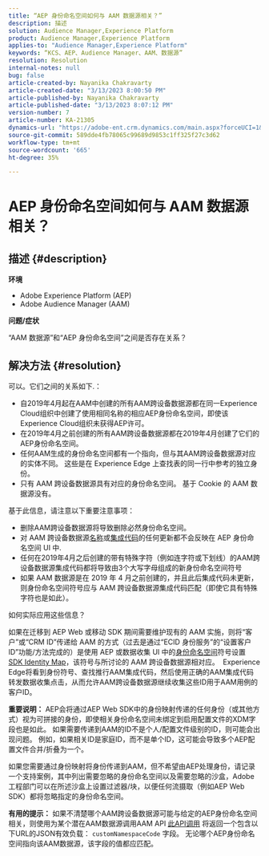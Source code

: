 ```yaml
---
title: “AEP 身份命名空间如何与 AAM 数据源相关？”
description: 描述
solution: Audience Manager,Experience Platform
product: Audience Manager,Experience Platform
applies-to: "Audience Manager,Experience Platform"
keywords: “KCS、AEP、Audience Manager、AAM、数据源”
resolution: Resolution
internal-notes: null
bug: false
article-created-by: Nayanika Chakravarty
article-created-date: "3/13/2023 8:00:50 PM"
article-published-by: Nayanika Chakravarty
article-published-date: "3/13/2023 8:07:12 PM"
version-number: 7
article-number: KA-21305
dynamics-url: "https://adobe-ent.crm.dynamics.com/main.aspx?forceUCI=1&pagetype=entityrecord&etn=knowledgearticle&id=b4adbbbc-d9c1-ed11-83ff-6045bd0065b6"
source-git-commit: 589dde4fb78065c99689d9853c1ff325f27c3d62
workflow-type: tm+mt
source-wordcount: '665'
ht-degree: 35%

---
```


# AEP 身份命名空间如何与 AAM 数据源相关？

## 描述 {#description}


<b>环境</b>

- Adobe Experience Platform (AEP)
- Adobe Audience Manager (AAM)


<b>问题/症状</b>

“AAM 数据源”和“AEP 身份命名空间”之间是否存在关系？


## 解决方法 {#resolution}


可以。它们之间的关系如下.：

- 自2019年4月起在AAM中创建的所有AAM跨设备数据源都在同一Experience Cloud组织中创建了使用相同名称的相应AEP身份命名空间，即使该Experience Cloud组织未获得AEP许可。
- 在2019年4月之前创建的所有AAM跨设备数据源都在2019年4月创建了它们的AEP身份命名空间。
- 任何AAM生成的身份命名空间都有一个指向，但与其AAM跨设备数据源对应的实体不同。 这些是在 Experience Edge 上查找表的同一行中参考的独立身份。
- 只有 AAM 跨设备数据源具有对应的身份命名空间。 基于 Cookie 的 AAM 数据源没有。


基于此信息，请注意以下重要注意事项：

- 删除AAM跨设备数据源将导致删除必然身份命名空间。
- 对 AAM 跨设备数据源<u>名称</u>或<u>集成代码</u>的任何更新都不会反映在 AEP 身份命名空间 UI 中.
- 任何在2019年4月之后创建的带有特殊字符（例如连字符或下划线）的AAM跨设备数据源集成代码都将导致由3个大写字母组成的新身份命名空间符号
- 如果 AAM 数据源是在 <u></u>2019 年 4 月之前创建的，并且此后集成代码未更新，则身份命名空间符号应与 AAM 跨设备数据源集成代码匹配（即使它具有特殊字符也是如此）。


如何实际应用这些信息？

如果在迁移到 AEP Web 或移动 SDK 期间需要维护现有的 AAM 实施，则将“客户”或“CRM ID”传递给 AAM 的方式（过去是通过“ECID 身份服务”的“设置客户 ID”功能/方法完成的）是使用 AEP 或数据收集 UI 中的<u>身份命名空间</u>符号设置 [SDK Identity Map](https://experienceleague.adobe.com/docs/experience-platform/edge/identity/overview.html?lang=en)，该符号与所讨论的 AAM 跨设备数据源相对应。  Experience Edge将看到身份符号、查找推行AAM集成代码，然后使用正确的AAM集成代码转发数据收集点击，从而允许AAM跨设备数据源继续收集这些ID用于AAM用例的客户ID。

<b>重要说明：</b> AEP会将通过AEP Web SDK中的身份映射传递的任何身份（或其他方式）视为可拼接的身份，即使相关身份命名空间未绑定到启用配置文件的XDM字段也是如此。 如果需要传递到AAM的ID不是个人/配置文件级别的ID，则可能会出现问题。 例如，如果相关ID是家庭ID，而不是单个ID，这可能会导致多个AEP配置文件合并/折叠为一个。



如果您需要通过身份映射将身份传递到AAM，但不希望由AEP处理身份，请记录一个支持案例，其中列出需要忽略的身份命名空间以及需要忽略的沙盒，Adobe工程部门可以在所述沙盒上设置过滤器/块，以便任何流摄取（例如AEP Web SDK）都将忽略指定的身份命名空间。



<b>有用的提示：</b> 如果不清楚哪个AAM跨设备数据源可能与给定的AEP身份命名空间相关，则使用为某个潜在AAM数据源调用AAM API [此API调用](https://vhttps://bank.demdex.com/portal/swagger/index.html#/Data%20Source%20API/get_datasources__dataSourceId_) 将返回一个包含以下URL的JSON有效负载： `customNamespaceCode` 字段。 无论哪个AEP身份命名空间指向该AAM数据源，该字段的值都应匹配。



